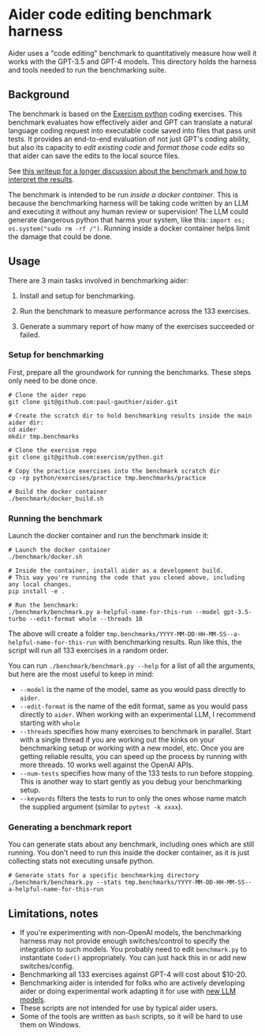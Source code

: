 
# Aider code editing benchmark harness

Aider uses a "code editing" benchmark to quantitatively measure how well it works
with the GPT-3.5 and GPT-4 models.
This directory holds the harness and tools needed to run the benchmarking suite.

## Background

The benchmark is based on the [Exercism
python](https://github.com/exercism/python) coding exercises.
This
benchmark evaluates how effectively aider and GPT can translate a
natural language coding request into executable code saved into
files that pass unit tests.
It provides an end-to-end evaluation of not just
GPT's coding ability, but also its capacity to *edit existing code*
and *format those code edits* so that aider can save the
edits to the local source files.

See [this writeup for a longer discussion about the benchmark and how to interpret the results](https://aider.chat/docs/benchmarks.html).

The benchmark is intended to be run *inside a docker container*.
This is because the benchmarking harness will be
taking code written by an LLM
and executing it without any human review or supervision!
The LLM could generate dangerous python that harms your system, like this: `import os; os.system("sudo rm -rf /")`.
Running inside a docker container helps limit the damage that could be done.

## Usage

There are 3 main tasks involved in benchmarking aider:

1. Install and setup for benchmarking.

2. Run the benchmark to measure performance across the 133 exercises.

3. Generate a summary report of how many of the exercises succeeded or failed.

### Setup for benchmarking

First, prepare all the groundwork for running the benchmarks.
These steps only need to be done once.

```
# Clone the aider repo
git clone git@github.com:paul-gauthier/aider.git

# Create the scratch dir to hold benchmarking results inside the main aider dir:
cd aider
mkdir tmp.benchmarks

# Clone the exercism repo
git clone git@github.com:exercism/python.git

# Copy the practice exercises into the benchmark scratch dir
cp -rp python/exercises/practice tmp.benchmarks/practice

# Build the docker container
./benchmark/docker_build.sh
```

### Running the benchmark

Launch the docker container and run the benchmark inside it:

```
# Launch the docker container
./benchmark/docker.sh

# Inside the container, install aider as a development build.
# This way you're running the code that you cloned above, including any local changes.
pip install -e .

# Run the benchmark:
./benchmark/benchmark.py a-helpful-name-for-this-run --model gpt-3.5-turbo --edit-format whole --threads 10
```

The above will create a folder `tmp.benchmarks/YYYY-MM-DD-HH-MM-SS--a-helpful-name-for-this-run` with benchmarking results.
Run like this, the script will run all 133 exercises in a random order.

You can run `./benchmark/benchmark.py --help` for a list of all the arguments, but here are the most useful to keep in mind:

- `--model` is the name of the model, same as you would pass directly to `aider`.
- `--edit-format` is the name of the edit format, same as you would pass directly to `aider`. When working with an experimental LLM, I recommend starting with `whole`
- `--threads` specifies how many exercises to benchmark in parallel. Start with a single thread if you are working out the kinks on your benchmarking setup or working with a new model, etc. Once you are getting reliable results, you can speed up the process by running with more threads. 10 works well against the OpenAI APIs.
- `--num-tests` specifies how many of the 133 tests to run before stopping. This is another way to start gently as you debug your benchmarking setup.
- `--keywords` filters the tests to run to only the ones whose name match the supplied argument (similar to `pytest -k xxxx`).

### Generating a benchmark report

You can generate stats about any benchmark, including ones which are still running.
You don't need to run this inside the docker container, as it is just
collecting stats not executing unsafe python.

```
# Generate stats for a specific benchmarking directory
./benchmark/benchmark.py --stats tmp.benchmarks/YYYY-MM-DD-HH-MM-SS--a-helpful-name-for-this-run
```

## Limitations, notes

- If you're experimenting with non-OpenAI models, the benchmarking harness may not provide enough switches/control to specify the integration to such models. You probably need to edit `benchmark.py` to instantiate `Coder()` appropriately. You can just hack this in or add new switches/config.
- Benchmarking all 133 exercises against GPT-4 will cost about $10-20.
- Benchmarking aider is intended for folks who are actively developing aider or doing experimental work adapting it for use with [new LLM models](https://github.com/paul-gauthier/aider/issues/172).
- These scripts are not intended for use by typical aider users.
- Some of the tools are written as `bash` scripts, so it will be hard to use them on Windows.
